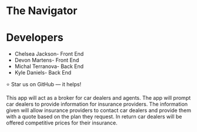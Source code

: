 # The Navigator

# Developers

* Chelsea Jackson- Front End
* Devon Martens- Front End
* Michal Terranova- Back End
* Kyle Daniels- Back End

⭐️ Star us on GitHub — it helps!


This app will act as a broker for car dealers and agents. The app will prompt car dealers to provide information for insurance providers. The information given will allow insurance providers to contact car dealers and provide them with a quote based on the plan they request. In return car dealers will be offered competitive prices for their insurance. 
